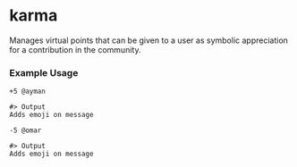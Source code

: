 # karma

Manages virtual points that can be given to a user as symbolic appreciation for a contribution in the community.

### Example Usage

```
+5 @ayman

#> Output
Adds emoji on message
```

```
-5 @omar

#> Output
Adds emoji on message
```